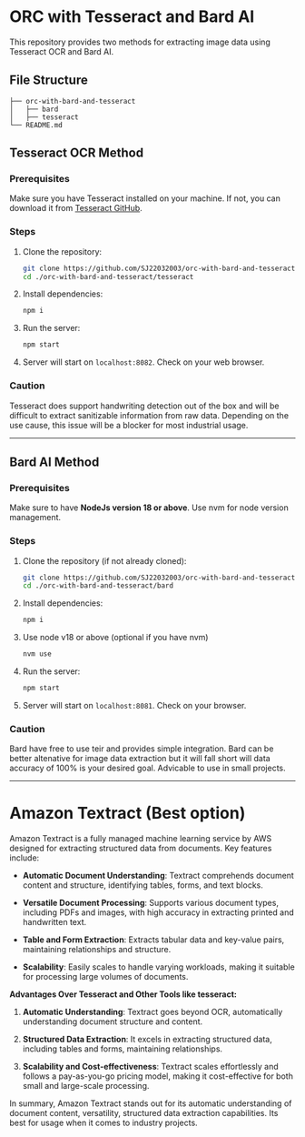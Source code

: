 # ORC with Tesseract and Bard AI

This repository provides two methods for extracting image data using Tesseract OCR and Bard AI.

## File Structure
```
├── orc-with-bard-and-tesseract
│   ├── bard
│   ├── tesseract
└── README.md
```

## Tesseract OCR Method

### Prerequisites
Make sure you have Tesseract installed on your machine. If not, you can download it from [Tesseract GitHub](https://github.com/tesseract-ocr/tesseract).

### Steps
1. Clone the repository:
   ```bash
   git clone https://github.com/SJ22032003/orc-with-bard-and-tesseract.git
   cd ./orc-with-bard-and-tesseract/tesseract
   ```

2. Install dependencies:
   ```bash
   npm i
   ```
   
3. Run the server:
   ```bash
   npm start
   ```
4. Server will start on `localhost:8082`. Check on your web browser.

### Caution
Tesseract does support handwriting detection out of the box and will be difficult to extract sanitizable information from raw data. Depending on the use cause, this issue will be a blocker for most industrial usage.

<hr/>

## Bard AI Method

### Prerequisites
Make sure to have <strong>NodeJs version 18 or above</strong>. 
Use nvm for node version management.

### Steps
1. Clone the repository (if not already cloned):
   ```bash
   git clone https://github.com/SJ22032003/orc-with-bard-and-tesseract.git
   cd ./orc-with-bard-and-tesseract/bard
   ```

2. Install dependencies:
   ```bash
   npm i
   ```

3. Use node v18 or above (optional if you have nvm)
   ```bash
   nvm use
   ```
   
4. Run the server:
   ```bash
   npm start
   ```
5. Server will start on `localhost:8081`. Check on your browser.

### Caution
Bard have free to use teir and provides simple integration. Bard can be better altenative for image data extraction but it will fall short will data accuracy of 100% is your desired goal. Advicable to use in small projects.
 
<hr/>

# Amazon Textract (Best option)

Amazon Textract is a fully managed machine learning service by AWS designed for extracting structured data from documents. Key features include:

- **Automatic Document Understanding**: Textract comprehends document content and structure, identifying tables, forms, and text blocks.

- **Versatile Document Processing**: Supports various document types, including PDFs and images, with high accuracy in extracting printed and handwritten text.

- **Table and Form Extraction**: Extracts tabular data and key-value pairs, maintaining relationships and structure.

- **Scalability**: Easily scales to handle varying workloads, making it suitable for processing large volumes of documents.

**Advantages Over Tesseract and Other Tools like tesseract:**

1. **Automatic Understanding**: Textract goes beyond OCR, automatically understanding document structure and content.

2. **Structured Data Extraction**: It excels in extracting structured data, including tables and forms, maintaining relationships.

3. **Scalability and Cost-effectiveness**: Textract scales effortlessly and follows a pay-as-you-go pricing model, making it cost-effective for both small and large-scale processing.

In summary, Amazon Textract stands out for its automatic understanding of document content, versatility, structured data extraction capabilities. Its best for usage when it comes to industry projects.


